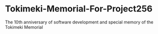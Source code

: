 # Tokimeki-Memorial-For-Project256
The 10th anniversary of software development and special memory of the Tokimeki Memorial
